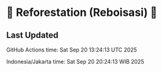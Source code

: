 
# 🌳 Reforestation (Reboisasi) 🌲

## Last Updated

GitHub Actions time: Sat Sep 20 13:24:13 UTC 2025

Indonesia/Jakarta time: Sat Sep 20 20:24:13 WIB 2025

